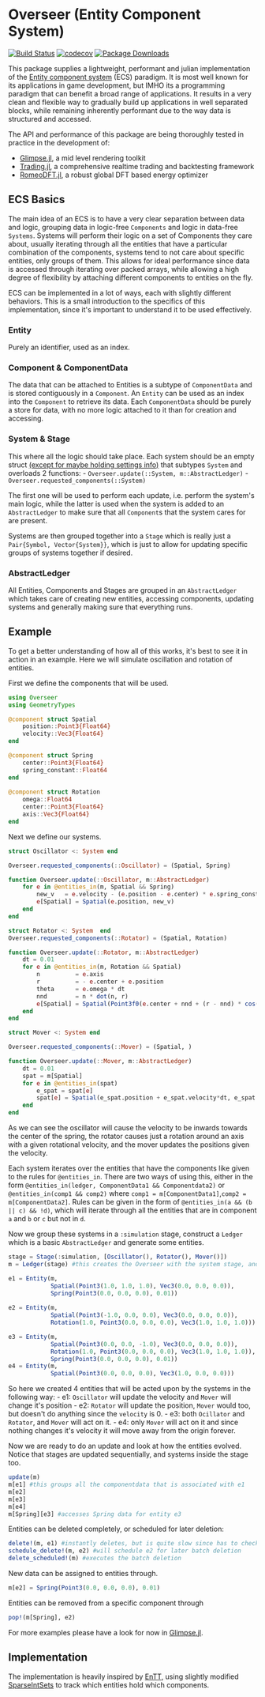 # Overseer (Entity Component System)
[![Build Status](https://github.com/louisponet/Overseer.jl/workflows/CI/badge.svg)](https://github.com/louisponet/Overseer.jl/actions?query=workflow%3ACI)
[![codecov](https://codecov.io/gh/louisponet/Overseer.jl/branch/master/graph/badge.svg?token=mVK0aEQGuu)](https://codecov.io/gh/louisponet/Overseer.jl)
[![Package Downloads](https://shields.io/endpoint?url=https://pkgs.genieframework.com/api/v1/badge/Overseer)](https://pkgs.genieframework.com?packages=Overseer&startdate=2015-12-30&enddate=2040-12-31)

This package supplies a lightweight, performant and julian implementation of the [Entity component system](https://en.wikipedia.org/wiki/Entity_component_system) (ECS) paradigm.
It is most well known for its applications in game development, but IMHO its a programming paradigm that can benefit a broad range of applications.
It results in a very clean and flexible way to gradually build up applications in well separated blocks, while remaining inherently performant due to the way data is structured and accessed.

The API and performance of this package are being thoroughly tested in practice in the development of:
- [Glimpse.jl](https://github.com/louisponet/Glimpse.jl), a mid level rendering toolkit
- [Trading.jl](https://github.com/louisponet/Trading.jl), a comprehensive realtime trading and backtesting framework
- [RomeoDFT.jl](https://github.com/louisponet/RomeoDFT.jl), a robust global DFT based energy optimizer

## ECS Basics
The main idea of an ECS is to have a very clear separation between data and logic, grouping data in logic-free `Components` and logic in data-free `Systems`. Systems will perform their logic on a set of Components they care about, usually iterating through all the entities that have a particular combination of the components, systems tend to not care about specific entities, only groups of them. This allows for ideal performance since data is accessed through iterating over packed arrays, while allowing a high degree of flexibility by attaching different components to entities on the fly. 

ECS can be implemented in a lot of ways, each with slightly different behaviors. This is a small introduction to the specifics of this implementation, since it's important to understand it to be used effectively. 

### Entity
Purely an identifier, used as an index.

### Component & ComponentData
The data that can be attached to Entities is a subtype of `ComponentData` and is stored contiguously in a `Component`. An `Entity` can be used as an index into the `Component` to retrieve its data. 
Each `ComponentData` should be purely a store for data, with no more logic attached to it than for creation and accessing. 

### System & Stage
This where all the logic should take place. Each system should be an empty struct [(except for maybe holding settings info)](https://github.com/louisponet/Glimpse.jl/blob/43d9e0d6f116343324b4a083d3cb80943225ac4e/src/systems/rendering/depthpeeling.jl#L18) that subtypes `System` and overloads 2 functions:
    - `Overseer.update(::System, m::AbstractLedger)`
    - `Overseer.requested_components(::System)`

The first one will be used to perform each update, i.e. perform the system's main logic, while the latter is used when the system is added to an `AbstractLedger` to make sure that all `Component`s that the system cares for are present.

Systems are then grouped together into a `Stage` which is really just a `Pair{Symbol, Vector{System}}`, which is just to allow for updating specific groups of systems together if desired.

### AbstractLedger
All Entities, Components and Stages are grouped in an `AbstractLedger` which takes care of creating new entities, accessing components, updating systems and generally making sure that everything runs.

## Example
To get a better understanding of how all of this works, it's best to see it in action in an example. 
Here we will simulate oscillation and rotation of entities. 

First we define the components that will be used.
```julia
using Overseer
using GeometryTypes

@component struct Spatial
    position::Point3{Float64}
    velocity::Vec3{Float64}
end

@component struct Spring
    center::Point3{Float64}
    spring_constant::Float64
end
   
@component struct Rotation
	omega::Float64
	center::Point3{Float64}
	axis::Vec3{Float64}
end
```
Next we define our systems.

```julia
struct Oscillator <: System end

Overseer.requested_components(::Oscillator) = (Spatial, Spring)

function Overseer.update(::Oscillator, m::AbstractLedger)
	for e in @entities_in(m, Spatial && Spring)
		new_v   = e.velocity - (e.position - e.center) * e.spring_constant
		e[Spatial] = Spatial(e.position, new_v)
	end
end

struct Rotator <: System  end
Overseer.requested_components(::Rotator) = (Spatial, Rotation)

function Overseer.update(::Rotator, m::AbstractLedger)
	dt = 0.01
	for e in @entities_in(m, Rotation && Spatial) 
		n          = e.axis
		r          = - e.center + e.position
		theta      = e.omega * dt
		nnd        = n * dot(n, r)
		e[Spatial] = Spatial(Point3f0(e.center + nnd + (r - nnd) * cos(theta) + cross(r, n) * sin(theta)), e.velocity)
	end
end

struct Mover <: System end

Overseer.requested_components(::Mover) = (Spatial, )

function Overseer.update(::Mover, m::AbstractLedger)
    dt = 0.01
    spat = m[Spatial]
    for e in @entities_in(spat)
        e_spat = spat[e]
        spat[e] = Spatial(e_spat.position + e_spat.velocity*dt, e_spat.velocity)
    end
end
```
As we can see the oscillator will cause the velocity to be inwards towards the center of the spring, 
the rotator causes just a rotation around an axis with a given rotational velocity, and the mover updates the positions 
given the velocity.

Each system iterates over the entities that have the components like given to the rules for `@entities_in`. 
There are two ways of using this, either in the form `@entities_in(ledger, ComponentData1 && Componentdata2)` or 
`@entities_in(comp1 && comp2)` where `comp1 = m[ComponentData1]`,`comp2 = m[ComponentData2]`. 
Rules can be given in the form of `@entities_in(a && (b || c) && !d)`, which will iterate through 
all the entities that are in component `a` and `b` or `c` but not in `d`. 

Now we group these systems in a `:simulation` stage, construct a `Ledger` which is a basic `AbstractLedger` and generate some entities. 
```julia
stage = Stage(:simulation, [Oscillator(), Rotator(), Mover()])
m = Ledger(stage) #this creates the Overseer with the system stage, and also makes sure all requested components are added.

e1 = Entity(m, 
            Spatial(Point3(1.0, 1.0, 1.0), Vec3(0.0, 0.0, 0.0)), 
            Spring(Point3(0.0, 0.0, 0.0), 0.01))
            
e2 = Entity(m, 
            Spatial(Point3(-1.0, 0.0, 0.0), Vec3(0.0, 0.0, 0.0)), 
            Rotation(1.0, Point3(0.0, 0.0, 0.0), Vec3(1.0, 1.0, 1.0)))

e3 = Entity(m, 
            Spatial(Point3(0.0, 0.0, -1.0), Vec3(0.0, 0.0, 0.0)), 
            Rotation(1.0, Point3(0.0, 0.0, 0.0), Vec3(1.0, 1.0, 1.0)), 
            Spring(Point3(0.0, 0.0, 0.0), 0.01))
e4 = Entity(m, 
            Spatial(Point3(0.0, 0.0, 0.0), Vec3(1.0, 0.0, 0.0)))
```
So here we created 4 entities that will be acted upon by the systems in the following way:
    - e1: `Oscillator` will update the velocity and `Mover` will change it's position
    - e2: `Rotator` will update the position, `Mover` would too, but doesn't do anything since the `velocity` is 0.
    - e3: both `Ocillator` and `Rotator`, and `Mover` will act on it.
    - e4: only `Mover` will act on it and since nothing changes it's velocity it will move away from the origin forever.

Now we are ready to do an update and look at how the entities evolved.
Notice that stages are updated sequentially, and systems inside the stage too.

```julia
update(m)
m[e1] #this groups all the componentdata that is associated with e1 
m[e2]
m[e3]
m[e4]
m[Spring][e3] #accesses Spring data for entity e3
```

Entities can be deleted completely, or scheduled for later deletion:
```julia
delete!(m, e1) #instantly deletes, but is quite slow since has to check all components for whether is has e1
schedule_delete!(m, e2) #will schedule e2 for later batch deletion
delete_scheduled!(m) #executes the batch deletion
```

New data can be assigned to entities through.
```julia
m[e2] = Spring(Point3(0.0, 0.0, 0.0), 0.01)
```

Entities can be removed from a specific component through
```julia
pop!(m[Spring], e2)
```

For more examples please have a look for now in [Glimpse.jl](https://github.com/louisponet/Glimpse.jl). 

## Implementation
The implementation is heavily inspired by [EnTT](https://github.com/skypjack/entt), using slightly modified [SparseIntSets](https://juliacollections.github.io/DataStructures.jl/latest/sparse_int_set/#DataStructures.SparseIntSet-1) to track which entities hold which components.
